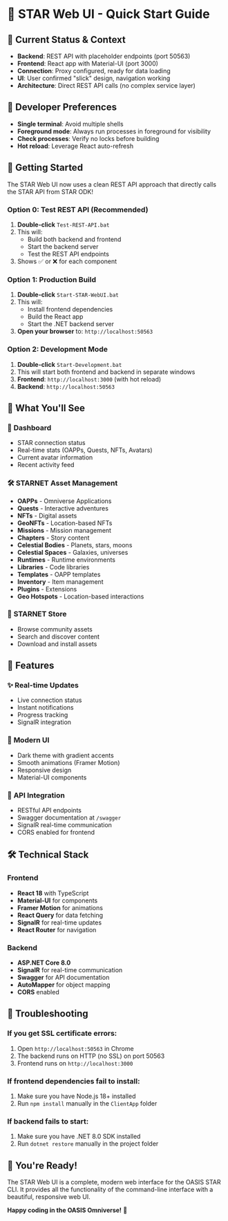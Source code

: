 # 🌟 STAR Web UI - Quick Start Guide

## 🚀 Current Status & Context
- **Backend**: REST API with placeholder endpoints (port 50563)
- **Frontend**: React app with Material-UI (port 3000) 
- **Connection**: Proxy configured, ready for data loading
- **UI**: User confirmed "slick" design, navigation working
- **Architecture**: Direct REST API calls (no complex service layer)

## 🎯 Developer Preferences
- **Single terminal**: Avoid multiple shells
- **Foreground mode**: Always run processes in foreground for visibility  
- **Check processes**: Verify no locks before building
- **Hot reload**: Leverage React auto-refresh

## 🚀 Getting Started

The STAR Web UI now uses a clean REST API approach that directly calls the STAR API from STAR ODK!

### Option 0: Test REST API (Recommended)
1. **Double-click** `Test-REST-API.bat`
2. This will:
   - Build both backend and frontend
   - Start the backend server
   - Test the REST API endpoints
3. Shows ✅ or ❌ for each component

### Option 1: Production Build
1. **Double-click** `Start-STAR-WebUI.bat`
2. This will:
   - Install frontend dependencies
   - Build the React app
   - Start the .NET backend server
3. **Open your browser** to: `http://localhost:50563`

### Option 2: Development Mode
1. **Double-click** `Start-Development.bat`
2. This will start both frontend and backend in separate windows
3. **Frontend**: `http://localhost:3000` (with hot reload)
4. **Backend**: `http://localhost:50563`

## 🎯 What You'll See

### 🌟 **Dashboard**
- STAR connection status
- Real-time stats (OAPPs, Quests, NFTs, Avatars)
- Current avatar information
- Recent activity feed

### 🛠 **STARNET Asset Management**
- **OAPPs** - Omniverse Applications
- **Quests** - Interactive adventures
- **NFTs** - Digital assets
- **GeoNFTs** - Location-based NFTs
- **Missions** - Mission management
- **Chapters** - Story content
- **Celestial Bodies** - Planets, stars, moons
- **Celestial Spaces** - Galaxies, universes
- **Runtimes** - Runtime environments
- **Libraries** - Code libraries
- **Templates** - OAPP templates
- **Inventory** - Item management
- **Plugins** - Extensions
- **Geo Hotspots** - Location-based interactions

### 🏪 **STARNET Store**
- Browse community assets
- Search and discover content
- Download and install assets

## 🔧 **Features**

### ✨ **Real-time Updates**
- Live connection status
- Instant notifications
- Progress tracking
- SignalR integration

### 🎨 **Modern UI**
- Dark theme with gradient accents
- Smooth animations (Framer Motion)
- Responsive design
- Material-UI components

### 🔌 **API Integration**
- RESTful API endpoints
- Swagger documentation at `/swagger`
- SignalR real-time communication
- CORS enabled for frontend

## 🛠 **Technical Stack**

### Frontend
- **React 18** with TypeScript
- **Material-UI** for components
- **Framer Motion** for animations
- **React Query** for data fetching
- **SignalR** for real-time updates
- **React Router** for navigation

### Backend
- **ASP.NET Core 8.0**
- **SignalR** for real-time communication
- **Swagger** for API documentation
- **AutoMapper** for object mapping
- **CORS** enabled

## 🚨 **Troubleshooting**

### If you get SSL certificate errors:
1. Open `http://localhost:50563` in Chrome
2. The backend runs on HTTP (no SSL) on port 50563
3. Frontend runs on `http://localhost:3000`

### If frontend dependencies fail to install:
1. Make sure you have Node.js 18+ installed
2. Run `npm install` manually in the `ClientApp` folder

### If backend fails to start:
1. Make sure you have .NET 8.0 SDK installed
2. Run `dotnet restore` manually in the project folder

## 🎉 **You're Ready!**

The STAR Web UI is a complete, modern web interface for the OASIS STAR CLI. It provides all the functionality of the command-line interface with a beautiful, responsive web UI.

**Happy coding in the OASIS Omniverse!** 🌟

